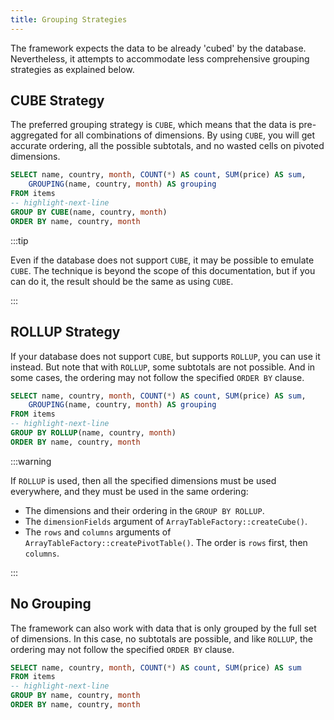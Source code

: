 ```yaml
---
title: Grouping Strategies
---
```


The framework expects the data to be already 'cubed' by the database.
Nevertheless, it attempts to accommodate less comprehensive grouping strategies
as explained below.

## CUBE Strategy

The preferred grouping strategy is `CUBE`, which means that the data is
pre-aggregated for all combinations of dimensions. By using `CUBE`, you will get
accurate ordering, all the possible subtotals, and no wasted cells on pivoted
dimensions.

```sql
SELECT name, country, month, COUNT(*) AS count, SUM(price) AS sum,
    GROUPING(name, country, month) AS grouping
FROM items
-- highlight-next-line
GROUP BY CUBE(name, country, month)
ORDER BY name, country, month
```

:::tip

Even if the database does not support `CUBE`, it may be possible to emulate
`CUBE`. The technique is beyond the scope of this documentation, but if you can
do it, the result should be the same as using `CUBE`.

:::

## ROLLUP Strategy

If your database does not support `CUBE`, but supports `ROLLUP`, you can use it
instead. But note that with `ROLLUP`, some subtotals are not possible. And in
some cases, the ordering may not follow the specified `ORDER BY` clause.

```sql
SELECT name, country, month, COUNT(*) AS count, SUM(price) AS sum,
    GROUPING(name, country, month) AS grouping
FROM items
-- highlight-next-line
GROUP BY ROLLUP(name, country, month)
ORDER BY name, country, month
```

:::warning

If `ROLLUP` is used, then all the specified dimensions must be used everywhere,
and they must be used in the same ordering:

* The dimensions and their ordering in the `GROUP BY ROLLUP`.
* The `dimensionFields` argument of `ArrayTableFactory::createCube()`.
* The `rows` and `columns` arguments of
  `ArrayTableFactory::createPivotTable()`. The order is `rows` first, then
  `columns`.

:::

## No Grouping

The framework can also work with data that is only grouped by the full set of
dimensions. In this case, no subtotals are possible, and like `ROLLUP`, the
ordering may not follow the specified `ORDER BY` clause.

```sql
SELECT name, country, month, COUNT(*) AS count, SUM(price) AS sum
FROM items
-- highlight-next-line
GROUP BY name, country, month
ORDER BY name, country, month
```
